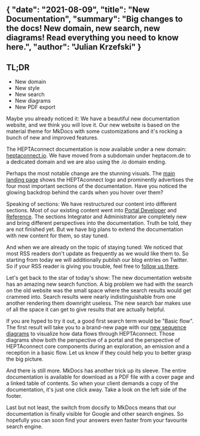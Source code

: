 {
    "date": "2021-08-09",
    "title": "New Documentation",
    "summary": "Big changes to the docs! New domain, new search, new diagrams! Read everything you need to know here.",
    "author": "Julian Krzefski"
}
---

## TL;DR

- New domain
- New style
- New search
- New diagrams
- New PDF export

Maybe you already noticed it:
We have a beautiful new documentation website, and we think you will love it.
Our new website is based on the material theme for MkDocs with some customizations and it's rocking a bunch of new and improved features.

The HEPTAconnect documentation is now available under a new domain: [heptaconnect.io](https://heptaconnect.io/).
We have moved from a subdomain under heptacom.de to a dedicated domain and we are also using the .io domain ending.

Perhaps the most notable change are the stunning visuals.
The [main landing page](https://heptaconnect.io/) shows the HEPTAconnect logo and prominently advertises the four most important sections of the documentation.
Have you noticed the glowing backdrop behind the cards when you hover over them?

Speaking of sections:
We have restructured our content into different sections.
Most of our existing content went into [Portal Developer](https://heptaconnect.io/guides/portal-developer/) and [Reference](https://heptaconnect.io/reference/).
The sections Integrator and Administrator are completely new and bring different perspectives into the documentation.
Truth be told, they are not finished yet.
But we have big plans to extend the documentation with new content for them, so stay tuned.

And when we are already on the topic of staying tuned:
We noticed that most RSS readers don't update as frequently as we would like them to.
So starting from today we will additionally publish our blog entries on Twitter.
So if your RSS reader is giving you trouble, feel free to [follow us there](https://twitter.com/heptacom_gmbh).

Let's get back to the star of today's show:
The new documentation website has an amazing new search function.
A big problem we had with the search on the old website was the small space where the search results would get crammed into.
Search results were nearly indistinguishable from one another rendering them downright useless.
The new search bar makes use of all the space it can get to give results that are actually helpful.

If you are hyped to try it out, a good first search term would be "Basic flow".
The first result will take you to a brand-new page with our [new sequence diagrams](https://heptaconnect.io/reference/general-resources/data-flows/basic-flow/) to visualize how data flows through HEPTAconnect.
Those diagrams show both the perspective of a portal and the perspective of HEPTAconnect core components during an exploration, an emission and a reception in a basic flow.
Let us know if they could help you to better grasp the big picture.

And there is still more.
MkDocs has another trick up its sleeve.
The entire documentation is available for download as a PDF file with a cover page and a linked table of contents.
So when your client demands a copy of the documentation, it's just one click away.
Take a look on the left side of the footer.

Last but not least, the switch from docsify to MkDocs means that our documentation is finally visible for Google and other search engines.
So hopefully you can soon find your answers even faster from your favourite search engine.


